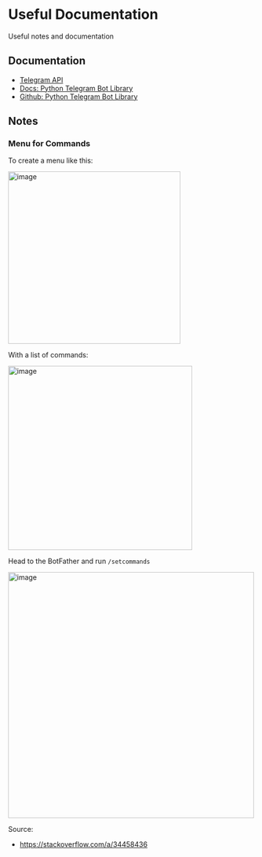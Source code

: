 # Useful Documentation

Useful notes and documentation

## Documentation

- [Telegram API](https://core.telegram.org/bots/api)
- [Docs: Python Telegram Bot Library](https://docs.python-telegram-bot.org/en/v20.0a1/)
- [Github: Python Telegram Bot Library](https://github.com/python-telegram-bot/python-telegram-bot)

## Notes

### Menu for Commands

To create a menu like this:

<img width="351" alt="image" src="https://user-images.githubusercontent.com/567298/174077728-a4a98a0d-7a0c-4836-953e-5d749a7a617b.png">

With a list of commands:

<img width="375" alt="image" src="https://user-images.githubusercontent.com/567298/174077683-4c527d93-0dd5-4695-9de0-b404d32a47fc.png">

Head to the BotFather and run `/setcommands`

<img width="501" alt="image" src="https://user-images.githubusercontent.com/567298/174078929-6d5bea1e-56a0-4c42-9d53-f96264e2f587.png">


Source:
- https://stackoverflow.com/a/34458436
